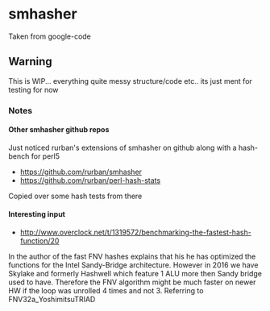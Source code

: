 # smhasher

Taken from google-code

## Warning

This is WIP... everything quite messy structure/code etc.. its just ment for testing for now

### Notes

#### Other smhasher github repos

Just noticed rurban's extensions of smhasher on github along with a hash-bench for perl5

* https://github.com/rurban/smhasher
* https://github.com/rurban/perl-hash-stats

Copied over some hash tests from there

#### Interesting input

* http://www.overclock.net/t/1319572/benchmarking-the-fastest-hash-function/20

In the author of the fast FNV hashes explains that his he has optimized the functions for the Intel Sandy-Bridge architecture.
However in 2016 we have Skylake and formerly Hashwell which feature 1 ALU more then Sandy bridge used to have. Therefore the FNV algorithm might be much faster on 
newer HW if the loop was unrolled 4 times and not 3. Referring to FNV32a_YoshimitsuTRIAD
